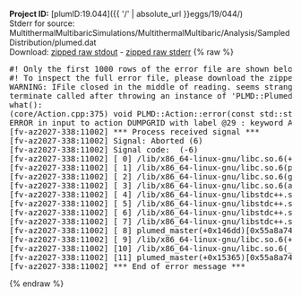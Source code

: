 **Project ID:** [plumID:19.044]({{ '/' | absolute_url }}eggs/19/044/)  
Stderr for source:  MultithermalMultibaricSimulations/MultithermalMultibaric/Analysis/SampledDistribution/plumed.dat   
Download: [zipped raw stdout](plumed.dat.plumed_master.stdout.txt.zip) - [zipped raw stderr](plumed.dat.plumed_master.stderr.txt.zip) 
{% raw %}
<pre>
#! Only the first 1000 rows of the error file are shown below
#! To inspect the full error file, please download the zipped raw stderr file above
WARNING: IFile closed in the middle of reading. seems strange!
terminate called after throwing an instance of 'PLMD::Plumed::ExceptionError'
what():
(core/Action.cpp:375) void PLMD::Action::error(const std::string&) const
ERROR in input to action DUMPGRID with label @29 : keyword ARG is compulsory for this action
[fv-az2027-338:11002] *** Process received signal ***
[fv-az2027-338:11002] Signal: Aborted (6)
[fv-az2027-338:11002] Signal code:  (-6)
[fv-az2027-338:11002] [ 0] /lib/x86_64-linux-gnu/libc.so.6(+0x45330)[0x7f4341845330]
[fv-az2027-338:11002] [ 1] /lib/x86_64-linux-gnu/libc.so.6(pthread_kill+0x11c)[0x7f434189eb2c]
[fv-az2027-338:11002] [ 2] /lib/x86_64-linux-gnu/libc.so.6(gsignal+0x1e)[0x7f434184527e]
[fv-az2027-338:11002] [ 3] /lib/x86_64-linux-gnu/libc.so.6(abort+0xdf)[0x7f43418288ff]
[fv-az2027-338:11002] [ 4] /lib/x86_64-linux-gnu/libstdc++.so.6(+0xa5ff5)[0x7f4341ca5ff5]
[fv-az2027-338:11002] [ 5] /lib/x86_64-linux-gnu/libstdc++.so.6(+0xbb0da)[0x7f4341cbb0da]
[fv-az2027-338:11002] [ 6] /lib/x86_64-linux-gnu/libstdc++.so.6(_ZSt10unexpectedv+0x0)[0x7f4341ca5a55]
[fv-az2027-338:11002] [ 7] /lib/x86_64-linux-gnu/libstdc++.so.6(+0xa5a6f)[0x7f4341ca5a6f]
[fv-az2027-338:11002] [ 8] plumed_master(+0x146dd)[0x55a8a74536dd]
[fv-az2027-338:11002] [ 9] /lib/x86_64-linux-gnu/libc.so.6(+0x2a1ca)[0x7f434182a1ca]
[fv-az2027-338:11002] [10] /lib/x86_64-linux-gnu/libc.so.6(__libc_start_main+0x8b)[0x7f434182a28b]
[fv-az2027-338:11002] [11] plumed_master(+0x15365)[0x55a8a7454365]
[fv-az2027-338:11002] *** End of error message ***
</pre>
{% endraw %}
